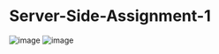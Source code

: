 # Server-Side-Assignment-1

![image](https://user-images.githubusercontent.com/55181652/117568906-9726d700-b0e0-11eb-8c31-257c6fa23ca0.png)
![image](https://user-images.githubusercontent.com/55181652/117568877-79597200-b0e0-11eb-84d8-c890474cced7.png)
